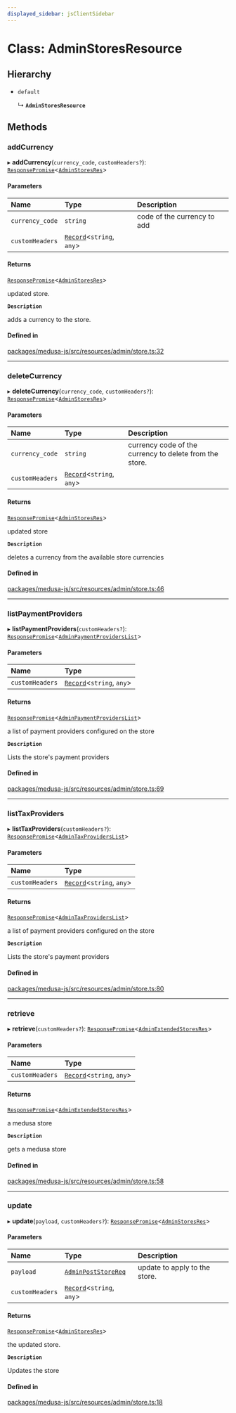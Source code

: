 ```yaml
---
displayed_sidebar: jsClientSidebar
---
```


# Class: AdminStoresResource

## Hierarchy

- `default`

  ↳ **`AdminStoresResource`**

## Methods

### addCurrency

▸ **addCurrency**(`currency_code`, `customHeaders?`): [`ResponsePromise`](../modules/internal-12.md#responsepromise)<[`AdminStoresRes`](../modules/internal-8.internal.md#adminstoresres)\>

#### Parameters

| Name | Type | Description |
| :------ | :------ | :------ |
| `currency_code` | `string` | code of the currency to add |
| `customHeaders` | [`Record`](../modules/internal.md#record)<`string`, `any`\> |  |

#### Returns

[`ResponsePromise`](../modules/internal-12.md#responsepromise)<[`AdminStoresRes`](../modules/internal-8.internal.md#adminstoresres)\>

updated store.

**`Description`**

adds a currency to the store.

#### Defined in

[packages/medusa-js/src/resources/admin/store.ts:32](https://github.com/medusajs/medusa/blob/b38f73726/packages/medusa-js/src/resources/admin/store.ts#L32)

___

### deleteCurrency

▸ **deleteCurrency**(`currency_code`, `customHeaders?`): [`ResponsePromise`](../modules/internal-12.md#responsepromise)<[`AdminStoresRes`](../modules/internal-8.internal.md#adminstoresres)\>

#### Parameters

| Name | Type | Description |
| :------ | :------ | :------ |
| `currency_code` | `string` | currency code of the currency to delete from the store. |
| `customHeaders` | [`Record`](../modules/internal.md#record)<`string`, `any`\> |  |

#### Returns

[`ResponsePromise`](../modules/internal-12.md#responsepromise)<[`AdminStoresRes`](../modules/internal-8.internal.md#adminstoresres)\>

updated store

**`Description`**

deletes a currency from the available store currencies

#### Defined in

[packages/medusa-js/src/resources/admin/store.ts:46](https://github.com/medusajs/medusa/blob/b38f73726/packages/medusa-js/src/resources/admin/store.ts#L46)

___

### listPaymentProviders

▸ **listPaymentProviders**(`customHeaders?`): [`ResponsePromise`](../modules/internal-12.md#responsepromise)<[`AdminPaymentProvidersList`](../modules/internal-8.internal.md#adminpaymentproviderslist)\>

#### Parameters

| Name | Type |
| :------ | :------ |
| `customHeaders` | [`Record`](../modules/internal.md#record)<`string`, `any`\> |

#### Returns

[`ResponsePromise`](../modules/internal-12.md#responsepromise)<[`AdminPaymentProvidersList`](../modules/internal-8.internal.md#adminpaymentproviderslist)\>

a list of payment providers configured on the store

**`Description`**

Lists the store's payment providers

#### Defined in

[packages/medusa-js/src/resources/admin/store.ts:69](https://github.com/medusajs/medusa/blob/b38f73726/packages/medusa-js/src/resources/admin/store.ts#L69)

___

### listTaxProviders

▸ **listTaxProviders**(`customHeaders?`): [`ResponsePromise`](../modules/internal-12.md#responsepromise)<[`AdminTaxProvidersList`](../modules/internal-8.internal.md#admintaxproviderslist)\>

#### Parameters

| Name | Type |
| :------ | :------ |
| `customHeaders` | [`Record`](../modules/internal.md#record)<`string`, `any`\> |

#### Returns

[`ResponsePromise`](../modules/internal-12.md#responsepromise)<[`AdminTaxProvidersList`](../modules/internal-8.internal.md#admintaxproviderslist)\>

a list of payment providers configured on the store

**`Description`**

Lists the store's payment providers

#### Defined in

[packages/medusa-js/src/resources/admin/store.ts:80](https://github.com/medusajs/medusa/blob/b38f73726/packages/medusa-js/src/resources/admin/store.ts#L80)

___

### retrieve

▸ **retrieve**(`customHeaders?`): [`ResponsePromise`](../modules/internal-12.md#responsepromise)<[`AdminExtendedStoresRes`](../modules/internal-8.internal.md#adminextendedstoresres)\>

#### Parameters

| Name | Type |
| :------ | :------ |
| `customHeaders` | [`Record`](../modules/internal.md#record)<`string`, `any`\> |

#### Returns

[`ResponsePromise`](../modules/internal-12.md#responsepromise)<[`AdminExtendedStoresRes`](../modules/internal-8.internal.md#adminextendedstoresres)\>

a medusa store

**`Description`**

gets a medusa store

#### Defined in

[packages/medusa-js/src/resources/admin/store.ts:58](https://github.com/medusajs/medusa/blob/b38f73726/packages/medusa-js/src/resources/admin/store.ts#L58)

___

### update

▸ **update**(`payload`, `customHeaders?`): [`ResponsePromise`](../modules/internal-12.md#responsepromise)<[`AdminStoresRes`](../modules/internal-8.internal.md#adminstoresres)\>

#### Parameters

| Name | Type | Description |
| :------ | :------ | :------ |
| `payload` | [`AdminPostStoreReq`](internal-8.internal.AdminPostStoreReq.md) | update to apply to the store. |
| `customHeaders` | [`Record`](../modules/internal.md#record)<`string`, `any`\> |  |

#### Returns

[`ResponsePromise`](../modules/internal-12.md#responsepromise)<[`AdminStoresRes`](../modules/internal-8.internal.md#adminstoresres)\>

the updated store.

**`Description`**

Updates the store

#### Defined in

[packages/medusa-js/src/resources/admin/store.ts:18](https://github.com/medusajs/medusa/blob/b38f73726/packages/medusa-js/src/resources/admin/store.ts#L18)
